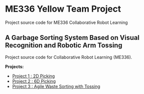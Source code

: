 # ME336 Yellow Team Project

Project source code for ME336 Collaborative Robot Learning

## A Garbage Sorting System Based on Visual Recognition and Robotic Arm Tossing
Project source code for Collaborative Robot Learning (ME336).

**Projects:**
* [Project 1 : 2D Picking](README_PROJECT_1.md)
* [Project 2 : 6D Picking](README_PROJECT_2.md)
* [Project 3 : Agile Waste Sorting with Tossing](/projects/ME336_Report.pdf)

